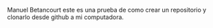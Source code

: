 Manuel Betancourt
este es una prueba de como crear un repositorio y clonarlo desde github a mi computadora.
